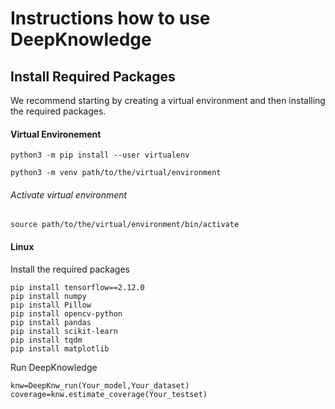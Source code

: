 # Instructions how to use DeepKnowledge
## Install Required Packages
We recommend starting by creating a virtual environment and then installing the required packages.

#### Virtual Environement

```
python3 -m pip install --user virtualenv

python3 -m venv path/to/the/virtual/environment
```
###### Activate virtual environment

```
source path/to/the/virtual/environment/bin/activate
```



#### Linux
Install the required packages
```
pip install tensorflow==2.12.0
pip install numpy
pip install Pillow
pip install opencv-python
pip install pandas
pip install scikit-learn
pip install tqdm
pip install matplotlib
```

Run DeepKnowledge
```
knw=DeepKnw_run(Your_model,Your_dataset)
coverage=knw.estimate_coverage(Your_testset)
```

